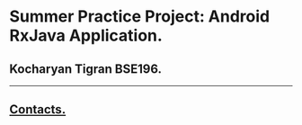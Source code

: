 # Summer Practice Project: Android RxJava Application.
## Kocharyan Tigran BSE196.

---

## [Contacts.](https://vk.com/k_tigran)
